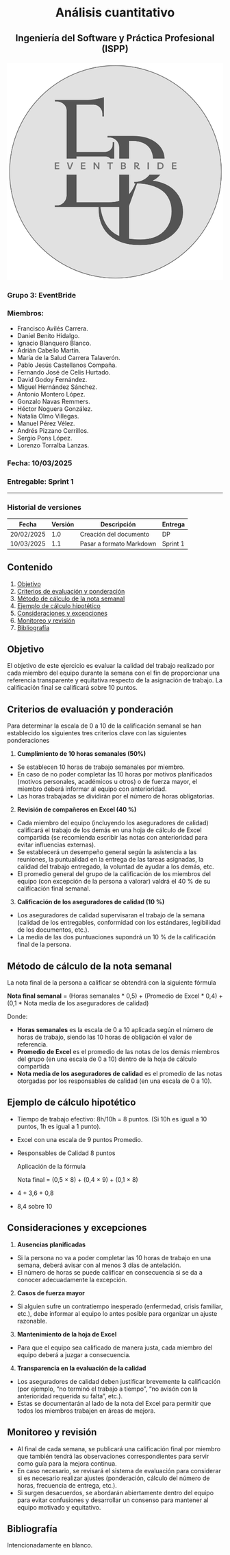 ﻿# <p style="text-align: center;">Análisis cuantitativo</p>
## <p style="text-align: center;">Ingeniería del Software y Práctica Profesional (ISPP)</p>
<center><img src="..\..\img\Eventbride.png"></center>

### Grupo 3: EventBride

### Miembros: 
- Francisco Avilés Carrera. 
- Daniel Benito Hidalgo. 
- Ignacio Blanquero Blanco. 
- Adrián Cabello Martín. 
- María de la Salud Carrera Talaverón. 
- Pablo Jesús Castellanos Compaña.
- Fernando José de Celis Hurtado. 
- David Godoy Fernández. 
- Miguel Hernández Sánchez. 
- Antonio Montero López. 
- Gonzalo Navas Remmers. 
- Héctor Noguera González. 
- Natalia Olmo Villegas. 
- Manuel Pérez Vélez. 
- Andrés Pizzano Cerrillos. 
- Sergio Pons López. 
- Lorenzo Torralba Lanzas. 

### Fecha: 10/03/2025 
### Entregable: Sprint 1


---

### Historial de versiones 

|**Fecha** |**Versión** |**Descripción** |**Entrega** |
| - | - | - | - |
|20/02/2025 |1\.0 |Creación del documento |DP |
|10/03/2025 |1\.1 |Pasar a formato Markdown |Sprint 1 |

## Contenido 

1. [Objetivo](#id1)
2. [Criterios de evaluación y ponderación](#id2)
3. [Método de cálculo de la nota semanal](#id3)
4. [Ejemplo de cálculo hipotético](#id4)
5. [Consideraciones y excepciones](#id5)
6. [Monitoreo y revisión](#id6)
7. [Bibliografía](#bib)

<div id='id1'></div>

## Objetivo 

El objetivo de este ejercicio es evaluar la calidad del trabajo realizado por cada miembro del equipo durante la semana con el fin de proporcionar una referencia transparente y equitativa respecto de la asignación de trabajo. La calificación final se calificará sobre 10 puntos. 

<div id='id2'></div>

## Criterios de evaluación y ponderación  

Para determinar la escala de 0 a 10 de la calificación semanal se han establecido los siguientes tres criterios clave con las siguientes ponderaciones

1. **Cumplimiento de 10 horas semanales (50%)** 
- Se establecen 10 horas de trabajo semanales por miembro.
- En caso de no poder completar las 10 horas por motivos planificados (motivos personales, académicos u otros) o de fuerza mayor, el miembro deberá informar al equipo con anterioridad.
- Las horas trabajadas se dividirán por el número de horas obligatorias.
2. **Revisión de compañeros en Excel (40 %)** 
- Cada miembro del equipo (incluyendo los aseguradores de calidad) calificará el trabajo de los demás en una hoja de cálculo de Excel compartida (se recomienda escribir las notas con anterioridad para evitar influencias externas). 
- Se establecerá un desempeño general según la asistencia a las reuniones, la puntualidad en la entrega de las tareas asignadas, la calidad del trabajo entregado, la voluntad de ayudar a los demás, etc.
- El promedio general del grupo de la calificación de los miembros del equipo (con excepción de la persona a valorar) valdrá el 40 % de su calificación final semanal. 
3. **Calificación de los aseguradores de calidad (10 %)** 
- Los aseguradores de calidad supervisaran el trabajo de la semana (calidad de los entregables, conformidad con los estándares, legibilidad de los documentos, etc.). 
- La media de las dos puntuaciones supondrá un 10 % de la calificación final de la persona. 

<div id='id3'></div>

## Método de cálculo de la nota semanal  

La nota final de la persona a calificar se obtendrá con la siguiente fórmula

**Nota final semanal** = (Horas semanales \* 0,5) + (Promedio de Excel \* 0,4) + (0,1 \* Nota media de los aseguradores de calidad)

Donde: 

- **Horas semanales** es la escala de 0 a 10 aplicada según el número de horas de trabajo, siendo las 10 horas de obligación el valor de referencia.
- **Promedio de Excel** es el promedio de las notas de los demás miembros del grupo (en una escala de 0 a 10) dentro de la hoja de cálculo compartida
- **Nota media de los aseguradores de calidad** es el promedio de las notas otorgadas por los responsables de calidad (en una escala de 0 a 10).

<div id='id4'></div>

## Ejemplo de cálculo hipotético 

- Tiempo de trabajo efectivo: 8h/10h = 8 puntos. (Si 10h es igual a 10 puntos, 1h es igual a 1 punto). 
- Excel con una escala de 9 puntos Promedio.
- Responsables de Calidad 8 puntos

  Aplicación de la fórmula 

  Nota final = (0,5 × 8) + (0,4 × 9) + (0,1 × 8) 

- 4 + 3,6 + 0,8 
- 8,4 sobre 10

<div id='id5'></div>

## Consideraciones y excepciones 

1. **Ausencias planificadas** 
- Si la persona no va a poder completar las 10 horas de trabajo en una semana, deberá avisar con al menos 3 días de antelación. 
- El número de horas se puede calificar en consecuencia si se da a conocer adecuadamente la excepción.
2. **Casos de fuerza mayor**  
- Si alguien sufre un contratiempo inesperado (enfermedad, crisis familiar, etc.), debe informar al equipo lo antes posible para organizar un ajuste razonable. 
3. **Mantenimiento de la hoja de Excel** 
- Para que el equipo sea calificado de manera justa, cada miembro del equipo deberá a juzgar a consecuencia. 
4. **Transparencia en la evaluación de la calidad**
- Los aseguradores de calidad deben justificar brevemente la calificación (por ejemplo, “no terminó el trabajo a tiempo”, “no avisón con la anterioridad requerida su falta”, etc.). 
- Estas se documentarán al lado de la nota del Excel para permitir que todos los miembros trabajen en áreas de mejora.

<div id='id6'></div>

## Monitoreo y revisión  

- Al final de cada semana, se publicará una calificación final por miembro que también tendrá las observaciones correspondientes para servir como guía para la mejora continua. 
- En caso necesario, se revisará el sistema de evaluación para considerar si es necesario realizar ajustes (ponderación, cálculo del número de horas, frecuencia de entrega, etc.).
- Si surgen desacuerdos, se abordarán abiertamente dentro del equipo para evitar confusiones y desarrollar un consenso para mantener al equipo motivado y equitativo. 

<div id='bib'></div>

## Bibliografía 

Intencionadamente en blanco.